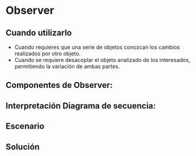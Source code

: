 # Observer

## Cuando utilizarlo

* Cuando requieres que una serie de objetos conozcan los cambios realizados por otro objeto.
* Cuando se requiere desacoplar el objeto analizado de los interesados, permitiendo la variación de ambas partes. 

## Componentes de Observer:

## Interpretación Diagrama de secuencia:

## Escenario

## Solución

